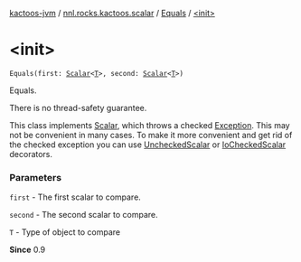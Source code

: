 [kactoos-jvm](../../index.md) / [nnl.rocks.kactoos.scalar](../index.md) / [Equals](index.md) / [&lt;init&gt;](./-init-.md)

# &lt;init&gt;

`Equals(first: `[`Scalar`](../../nnl.rocks.kactoos/-scalar/index.md)`<`[`T`](index.md#T)`>, second: `[`Scalar`](../../nnl.rocks.kactoos/-scalar/index.md)`<`[`T`](index.md#T)`>)`

Equals.

There is no thread-safety guarantee.

This class implements [Scalar](../../nnl.rocks.kactoos/-scalar/index.md), which throws a checked
[Exception](https://kotlinlang.org/api/latest/jvm/stdlib/kotlin/-exception/index.html). This may not be convenient in many cases. To make
it more convenient and get rid of the checked exception you can
use [UncheckedScalar](../-unchecked-scalar/index.md) or [IoCheckedScalar](../-io-checked-scalar/index.md) decorators.

### Parameters

`first` - The first scalar to compare.

`second` - The second scalar to compare.

`T` - Type of object to compare

**Since**
0.9

